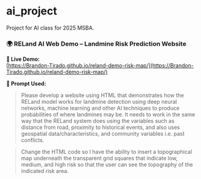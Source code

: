 # ai_project
Project for AI class for 2025 MSBA.



### 🌍 RELand AI Web Demo – Landmine Risk Prediction Website

**🔗 Live Demo:**  
[https://Brandon-Tirado.github.io/reland-demo-risk-map/](https://Brandon-Tirado.github.io/reland-demo-risk-map/)

**💬 Prompt Used:**

> Please develop a website using HTML that demonstrates how the RELand model works for landmine detection using deep neural networks, machine learning and other AI techniques to produce probabilities of where landmines may be. It needs to work in the same way that the RELand system does using the variables such as distance from road, proximity to historical events, and also uses geospatial data/characteristics, and community variables i.e. past conflicts.

> Change the HTML code so I have the ability to insert a topographical map underneath the transparent grid squares that indicate low, medium, and high risk so that the user can see the topography of the indicated risk area.
